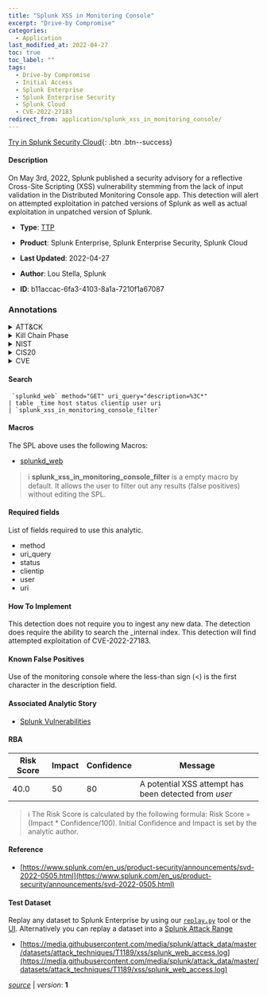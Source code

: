```yaml
---
title: "Splunk XSS in Monitoring Console"
excerpt: "Drive-by Compromise"
categories:
  - Application
last_modified_at: 2022-04-27
toc: true
toc_label: ""
tags:
  - Drive-by Compromise
  - Initial Access
  - Splunk Enterprise
  - Splunk Enterprise Security
  - Splunk Cloud
  - CVE-2022-27183
redirect_from: application/splunk_xss_in_monitoring_console/
---
```




[Try in Splunk Security Cloud](https://www.splunk.com/en_us/cyber-security.html){: .btn .btn--success}

#### Description

On May 3rd, 2022, Splunk published a security advisory for a reflective Cross-Site Scripting (XSS) vulnerability stemming from the lack of input validation in the Distributed Monitoring Console app. This detection will alert on attempted exploitation in patched versions of Splunk as well as actual exploitation in unpatched version of Splunk.

- **Type**: [TTP](https://github.com/splunk/security_content/wiki/Detection-Analytic-Types)
- **Product**: Splunk Enterprise, Splunk Enterprise Security, Splunk Cloud

- **Last Updated**: 2022-04-27
- **Author**: Lou Stella, Splunk
- **ID**: b11accac-6fa3-4103-8a1a-7210f1a67087

### Annotations
<details>
  <summary>ATT&CK</summary>

<div markdown="1">

#### [ATT&CK](https://attack.mitre.org/)

| ID          | Technique   | Tactic         |
| ----------- | ----------- |--------------- |
| [T1189](https://attack.mitre.org/techniques/T1189/) | Drive-by Compromise | Initial Access |

</div>
</details>


<details>
  <summary>Kill Chain Phase</summary>

<div markdown="1">

* Exploitation


</div>
</details>


<details>
  <summary>NIST</summary>

<div markdown="1">

* DE.CM



</div>
</details>

<details>
  <summary>CIS20</summary>

<div markdown="1">

* CIS 3
* CIS 5
* CIS 16



</div>
</details>

<details>
  <summary>CVE</summary>

<div markdown="1">

| ID          | Summary | [CVSS](https://nvd.nist.gov/vuln-metrics/cvss) |
| ----------- | ----------- | -------------- |
| [CVE-2022-27183](https://nvd.nist.gov/vuln/detail/CVE-2022-27183) |  |  |



</div>
</details>


#### Search

```
 `splunkd_web` method="GET" uri_query="description=%3C*" 
| table _time host status clientip user uri 
| `splunk_xss_in_monitoring_console_filter`
```

#### Macros
The SPL above uses the following Macros:
* [splunkd_web](https://github.com/splunk/security_content/blob/develop/macros/splunkd_web.yml)

> :information_source:
> **splunk_xss_in_monitoring_console_filter** is a empty macro by default. It allows the user to filter out any results (false positives) without editing the SPL.



#### Required fields
List of fields required to use this analytic.
* method
* uri_query
* status
* clientip
* user
* uri



#### How To Implement
This detection does not require you to ingest any new data. The detection does require the ability to search the _internal index. This detection will find attempted exploitation of CVE-2022-27183.
#### Known False Positives
Use of the monitoring console where the less-than sign (&lt;) is the first character in the description field.

#### Associated Analytic Story
* [Splunk Vulnerabilities](/stories/splunk_vulnerabilities)




#### RBA

| Risk Score  | Impact      | Confidence   | Message      |
| ----------- | ----------- |--------------|--------------|
| 40.0 | 50 | 80 | A potential XSS attempt has been detected from $user$ |


> :information_source:
> The Risk Score is calculated by the following formula: Risk Score = (Impact * Confidence/100). Initial Confidence and Impact is set by the analytic author.


#### Reference

* [https://www.splunk.com/en_us/product-security/announcements/svd-2022-0505.html](https://www.splunk.com/en_us/product-security/announcements/svd-2022-0505.html)



#### Test Dataset
Replay any dataset to Splunk Enterprise by using our [`replay.py`](https://github.com/splunk/attack_data#using-replaypy) tool or the [UI](https://github.com/splunk/attack_data#using-ui).
Alternatively you can replay a dataset into a [Splunk Attack Range](https://github.com/splunk/attack_range#replay-dumps-into-attack-range-splunk-server)

* [https://media.githubusercontent.com/media/splunk/attack_data/master/datasets/attack_techniques/T1189/xss/splunk_web_access.log](https://media.githubusercontent.com/media/splunk/attack_data/master/datasets/attack_techniques/T1189/xss/splunk_web_access.log)



[*source*](https://github.com/splunk/security_content/tree/develop/detections/application/splunk_xss_in_monitoring_console.yml) \| *version*: **1**
